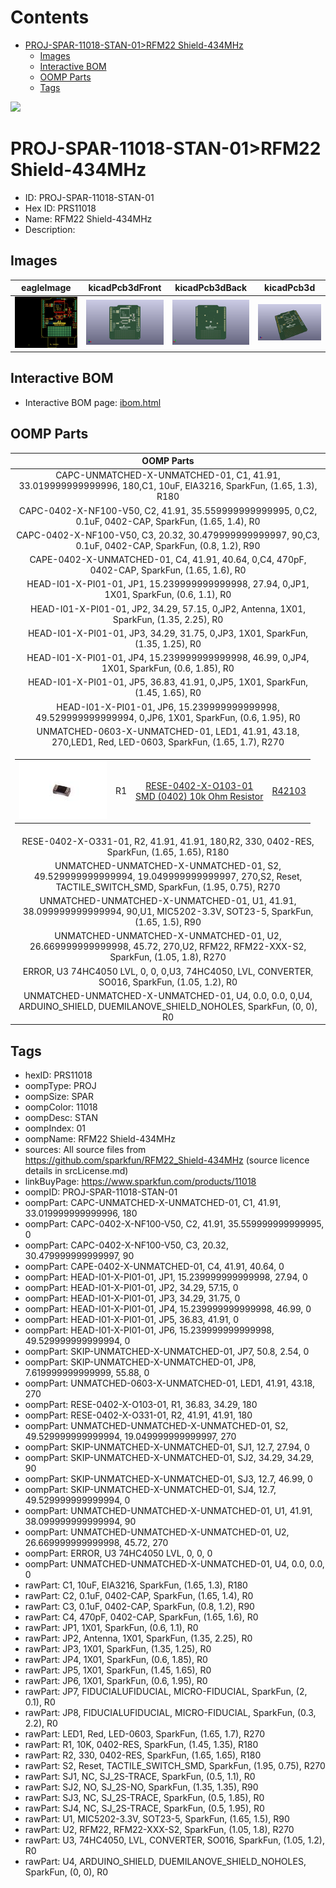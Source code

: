 



Contents
========

* [PROJ-SPAR-11018-STAN-01>RFM22 Shield-434MHz](#proj-spar-11018-stan-01rfm22-shield-434mhz)
	* [Images](#images)
	* [Interactive BOM](#interactive-bom)
	* [OOMP Parts](#oomp-parts)
	* [Tags](#tags)
  
![][im]
# PROJ-SPAR-11018-STAN-01>RFM22 Shield-434MHz

- ID: PROJ-SPAR-11018-STAN-01
- Hex ID: PRS11018
- Name: RFM22 Shield-434MHz
- Description: 

## Images
  
  

|eagleImage|kicadPcb3dFront|kicadPcb3dBack|kicadPcb3d|
| :---: | :---: | :---: | :---: |
|[![eagleImage](eagleImage_140.png)](eagleImage_600.png)|[![kicadPcb3dFront](kicadPcb3dFront_140.png)](kicadPcb3dFront_600.png)|[![kicadPcb3dBack](kicadPcb3dBack_140.png)](kicadPcb3dBack_600.png)|[![kicadPcb3d](kicadPcb3d_140.png)](kicadPcb3d_600.png)|

## Interactive BOM

- Interactive BOM page: [ibom.html](kicad/bom/ibom.html)

## OOMP Parts
  

|OOMP Parts|
| :---: |
|CAPC-UNMATCHED-X-UNMATCHED-01, C1, 41.91, 33.019999999999996, 180,C1, 10uF, EIA3216, SparkFun, (1.65, 1.3), R180|
|CAPC-0402-X-NF100-V50, C2, 41.91, 35.559999999999995, 0,C2, 0.1uF, 0402-CAP, SparkFun, (1.65, 1.4), R0|
|CAPC-0402-X-NF100-V50, C3, 20.32, 30.479999999999997, 90,C3, 0.1uF, 0402-CAP, SparkFun, (0.8, 1.2), R90|
|CAPE-0402-X-UNMATCHED-01, C4, 41.91, 40.64, 0,C4, 470pF, 0402-CAP, SparkFun, (1.65, 1.6), R0|
|HEAD-I01-X-PI01-01, JP1, 15.239999999999998, 27.94, 0,JP1, 1X01, SparkFun, (0.6, 1.1), R0|
|HEAD-I01-X-PI01-01, JP2, 34.29, 57.15, 0,JP2, Antenna, 1X01, SparkFun, (1.35, 2.25), R0|
|HEAD-I01-X-PI01-01, JP3, 34.29, 31.75, 0,JP3, 1X01, SparkFun, (1.35, 1.25), R0|
|HEAD-I01-X-PI01-01, JP4, 15.239999999999998, 46.99, 0,JP4, 1X01, SparkFun, (0.6, 1.85), R0|
|HEAD-I01-X-PI01-01, JP5, 36.83, 41.91, 0,JP5, 1X01, SparkFun, (1.45, 1.65), R0|
|HEAD-I01-X-PI01-01, JP6, 15.239999999999998, 49.529999999999994, 0,JP6, 1X01, SparkFun, (0.6, 1.95), R0|
|UNMATCHED-0603-X-UNMATCHED-01, LED1, 41.91, 43.18, 270,LED1, Red, LED-0603, SparkFun, (1.65, 1.7), R270|
|<table><tr><td>![RESE-0402-X-O103-01](https://raw.githubusercontent.com/oomlout/oomlout_OOMP_parts/main/RESE-0402-X-O103-01/image_140.jpg)</td><td> R1</td><td>[RESE-0402-X-O103-01<br>SMD (0402) 10k Ohm Resistor](https://github.com/oomlout/oomlout_OOMP_parts/tree/main/RESE-0402-X-O103-01/)</td><td>[R42103](https://github.com/oomlout/oomlout_OOMP_parts/tree/main/RESE-0402-X-O103-01/)</td></tr></table>|
|RESE-0402-X-O331-01, R2, 41.91, 41.91, 180,R2, 330, 0402-RES, SparkFun, (1.65, 1.65), R180|
|UNMATCHED-UNMATCHED-X-UNMATCHED-01, S2, 49.529999999999994, 19.049999999999997, 270,S2, Reset, TACTILE_SWITCH_SMD, SparkFun, (1.95, 0.75), R270|
|UNMATCHED-UNMATCHED-X-UNMATCHED-01, U1, 41.91, 38.099999999999994, 90,U1, MIC5202-3.3V, SOT23-5, SparkFun, (1.65, 1.5), R90|
|UNMATCHED-UNMATCHED-X-UNMATCHED-01, U2, 26.669999999999998, 45.72, 270,U2, RFM22, RFM22-XXX-S2, SparkFun, (1.05, 1.8), R270|
|ERROR, U3 74HC4050 LVL, 0, 0, 0,U3, 74HC4050, LVL, CONVERTER, SO016, SparkFun, (1.05, 1.2), R0|
|UNMATCHED-UNMATCHED-X-UNMATCHED-01, U4, 0.0, 0.0, 0,U4, ARDUINO_SHIELD, DUEMILANOVE_SHIELD_NOHOLES, SparkFun, (0, 0), R0|

## Tags

- hexID: PRS11018
- oompType: PROJ
- oompSize: SPAR
- oompColor: 11018
- oompDesc: STAN
- oompIndex: 01
- oompName: RFM22 Shield-434MHz
- sources: All source files from https://github.com/sparkfun/RFM22_Shield-434MHz (source licence details in srcLicense.md)
- linkBuyPage: https://www.sparkfun.com/products/11018
- oompID: PROJ-SPAR-11018-STAN-01
- oompPart: CAPC-UNMATCHED-X-UNMATCHED-01, C1, 41.91, 33.019999999999996, 180
- oompPart: CAPC-0402-X-NF100-V50, C2, 41.91, 35.559999999999995, 0
- oompPart: CAPC-0402-X-NF100-V50, C3, 20.32, 30.479999999999997, 90
- oompPart: CAPE-0402-X-UNMATCHED-01, C4, 41.91, 40.64, 0
- oompPart: HEAD-I01-X-PI01-01, JP1, 15.239999999999998, 27.94, 0
- oompPart: HEAD-I01-X-PI01-01, JP2, 34.29, 57.15, 0
- oompPart: HEAD-I01-X-PI01-01, JP3, 34.29, 31.75, 0
- oompPart: HEAD-I01-X-PI01-01, JP4, 15.239999999999998, 46.99, 0
- oompPart: HEAD-I01-X-PI01-01, JP5, 36.83, 41.91, 0
- oompPart: HEAD-I01-X-PI01-01, JP6, 15.239999999999998, 49.529999999999994, 0
- oompPart: SKIP-UNMATCHED-X-UNMATCHED-01, JP7, 50.8, 2.54, 0
- oompPart: SKIP-UNMATCHED-X-UNMATCHED-01, JP8, 7.619999999999999, 55.88, 0
- oompPart: UNMATCHED-0603-X-UNMATCHED-01, LED1, 41.91, 43.18, 270
- oompPart: RESE-0402-X-O103-01, R1, 36.83, 34.29, 180
- oompPart: RESE-0402-X-O331-01, R2, 41.91, 41.91, 180
- oompPart: UNMATCHED-UNMATCHED-X-UNMATCHED-01, S2, 49.529999999999994, 19.049999999999997, 270
- oompPart: SKIP-UNMATCHED-X-UNMATCHED-01, SJ1, 12.7, 27.94, 0
- oompPart: SKIP-UNMATCHED-X-UNMATCHED-01, SJ2, 34.29, 34.29, 90
- oompPart: SKIP-UNMATCHED-X-UNMATCHED-01, SJ3, 12.7, 46.99, 0
- oompPart: SKIP-UNMATCHED-X-UNMATCHED-01, SJ4, 12.7, 49.529999999999994, 0
- oompPart: UNMATCHED-UNMATCHED-X-UNMATCHED-01, U1, 41.91, 38.099999999999994, 90
- oompPart: UNMATCHED-UNMATCHED-X-UNMATCHED-01, U2, 26.669999999999998, 45.72, 270
- oompPart: ERROR, U3 74HC4050 LVL, 0, 0, 0
- oompPart: UNMATCHED-UNMATCHED-X-UNMATCHED-01, U4, 0.0, 0.0, 0
- rawPart: C1, 10uF, EIA3216, SparkFun, (1.65, 1.3), R180
- rawPart: C2, 0.1uF, 0402-CAP, SparkFun, (1.65, 1.4), R0
- rawPart: C3, 0.1uF, 0402-CAP, SparkFun, (0.8, 1.2), R90
- rawPart: C4, 470pF, 0402-CAP, SparkFun, (1.65, 1.6), R0
- rawPart: JP1, 1X01, SparkFun, (0.6, 1.1), R0
- rawPart: JP2, Antenna, 1X01, SparkFun, (1.35, 2.25), R0
- rawPart: JP3, 1X01, SparkFun, (1.35, 1.25), R0
- rawPart: JP4, 1X01, SparkFun, (0.6, 1.85), R0
- rawPart: JP5, 1X01, SparkFun, (1.45, 1.65), R0
- rawPart: JP6, 1X01, SparkFun, (0.6, 1.95), R0
- rawPart: JP7, FIDUCIALUFIDUCIAL, MICRO-FIDUCIAL, SparkFun, (2, 0.1), R0
- rawPart: JP8, FIDUCIALUFIDUCIAL, MICRO-FIDUCIAL, SparkFun, (0.3, 2.2), R0
- rawPart: LED1, Red, LED-0603, SparkFun, (1.65, 1.7), R270
- rawPart: R1, 10K, 0402-RES, SparkFun, (1.45, 1.35), R180
- rawPart: R2, 330, 0402-RES, SparkFun, (1.65, 1.65), R180
- rawPart: S2, Reset, TACTILE_SWITCH_SMD, SparkFun, (1.95, 0.75), R270
- rawPart: SJ1, NC, SJ_2S-TRACE, SparkFun, (0.5, 1.1), R0
- rawPart: SJ2, NO, SJ_2S-NO, SparkFun, (1.35, 1.35), R90
- rawPart: SJ3, NC, SJ_2S-TRACE, SparkFun, (0.5, 1.85), R0
- rawPart: SJ4, NC, SJ_2S-TRACE, SparkFun, (0.5, 1.95), R0
- rawPart: U1, MIC5202-3.3V, SOT23-5, SparkFun, (1.65, 1.5), R90
- rawPart: U2, RFM22, RFM22-XXX-S2, SparkFun, (1.05, 1.8), R270
- rawPart: U3, 74HC4050, LVL, CONVERTER, SO016, SparkFun, (1.05, 1.2), R0
- rawPart: U4, ARDUINO_SHIELD, DUEMILANOVE_SHIELD_NOHOLES, SparkFun, (0, 0), R0



[im]: kicadPcb3d_450.png
